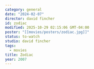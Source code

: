 ```yaml
---
category: general
date: "2024-02-07"
director: david fincher
id: zodiac
modified: 2025-10-29 02:15:06 GMT-04:00
poster: "[[movies/posters/zodiac.jpg]]"
status: to-watch
studio: david fincher
tags:
  - movies
title: Zodiac
year: 2007
---
```

